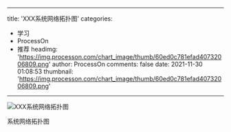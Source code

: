 
---
title: 'XXX系统网络拓扑图'
categories: 
 - 学习
 - ProcessOn
 - 推荐
headimg: 'https://img.processon.com/chart_image/thumb/60ed0c781efad40732006809.png'
author: ProcessOn
comments: false
date: 2021-11-30 01:08:53
thumbnail: 'https://img.processon.com/chart_image/thumb/60ed0c781efad40732006809.png'
---

<div>   
<img class="thumb" alt="XXX系统网络拓扑图" src="https://img.processon.com/chart_image/thumb/60ed0c781efad40732006809.png" referrerpolicy="no-referrer">
<p>系统网络拓扑图</p>  
</div>
            